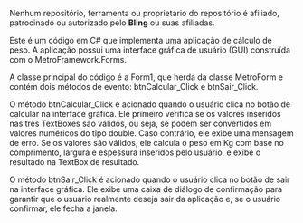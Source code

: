 Nenhum repositório, ferramenta ou proprietário do repositório é afiliado, patrocinado ou autorizado pelo **Bling** ou suas afiliadas.

Este é um código em C# que implementa uma aplicação de cálculo de peso. A aplicação possui uma interface gráfica de usuário (GUI) construída com o MetroFramework.Forms.

A classe principal do código é a Form1, que herda da classe MetroForm e contém dois métodos de evento: btnCalcular_Click e btnSair_Click.

O método btnCalcular_Click é acionado quando o usuário clica no botão de calcular na interface gráfica. Ele primeiro verifica se os valores inseridos nas três TextBoxes são válidos, ou seja, se podem ser convertidos em valores numéricos do tipo double. Caso contrário, ele exibe uma mensagem de erro. Se os valores são válidos, ele calcula o peso em Kg com base no comprimento, largura e espessura inseridos pelo usuário, e exibe o resultado na TextBox de resultado.

O método btnSair_Click é acionado quando o usuário clica no botão de sair na interface gráfica. Ele exibe uma caixa de diálogo de confirmação para garantir que o usuário realmente deseja sair da aplicação e, se o usuário confirmar, ele fecha a janela.
